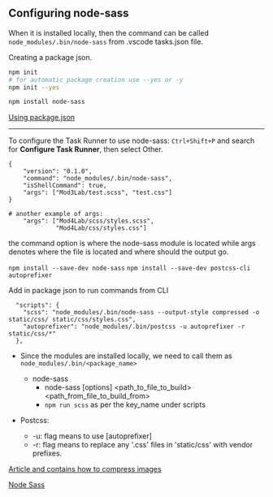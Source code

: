## Configuring node-sass
When it is installed locally, then the command can be called
`node_modules/.bin/node-sass` from .vscode tasks.json file.

Creating a package json.
```bash
npm init
# for automatic package creation use --yes or -y
npm init --yes

npm install node-sass
```

[Using package.json](https://docs.npmjs.com/getting-started/using-a-package.json)

---
To configure the Task Runner to use node-sass:
`Ctrl+Shift+P` and search for **Configure Task Runner**,
then select Other.

```
{
    "version": "0.1.0",
    "command": "node_modules/.bin/node-sass",
    "isShellCommand": true,
    "args": ["Mod3Lab/test.scss", "test.css"]
}

# another example of args:
    "args": ["Mod4Lab/scss/styles.scss", 
             "Mod4Lab/css/styles.css"]
```
the command option is where the node-sass module is located
while args denotes where the file is located and where
should the output go.

`npm install --save-dev node-sass`
`npm install --save-dev postcss-cli autoprefixer`

Add in package json to run commands from CLI

```
  "scripts": {
    "scss": "node_modules/.bin/node-sass --output-style compressed -o static/css/ static/css/styles.css",
    "autoprefixer": "node_modules/.bin/postcss -u autoprefixer -r static/css/*"
  },
```
* Since the modules are installed locally, we need to call them as `node_modules/.bin/<package_name>`
    * node-sass
        * node-sass [options] <path_to_file_to_build> <path_from_file_to_build_from>
        * `npm run scss` as per the key_name under scripts

* Postcss:
    * -u: flag means to use [autoprefixer]
    * -r: flag means to replace any '.css' files in 'static/css' with vendor prefixes.

[Article and contains how to compress images](https://css-tricks.com/why-npm-scripts/)

[Node Sass](https://github.com/sass/node-sass#command-line-interface)
